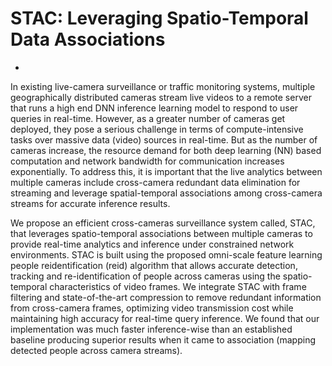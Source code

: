# STAC: Leveraging Spatio-Temporal Data Associations

*

In existing live-camera surveillance or traffic monitoring systems, multiple geographically distributed cameras stream live videos to a remote server that runs a high end DNN inference learning model to respond to user queries in real-time. However, as a greater number of cameras get deployed, they pose a serious challenge in terms of compute-intensive tasks over massive data (video) sources in real-time. But as the number of cameras increase, the resource demand for both deep learning (NN) based computation and network bandwidth for communication increases exponentially. To address this, it is important that the live analytics between multiple cameras include cross-camera redundant data elimination for streaming and leverage spatial-temporal associations among cross-camera streams for accurate inference results.
 
We propose an efficient cross-cameras surveillance system called, STAC, that leverages spatio-temporal associations between multiple cameras to provide real-time analytics and inference under constrained network environments. STAC is built using the proposed omni-scale feature learning people reidentification (reid) algorithm that allows accurate detection, tracking and re-identification of people across cameras using the spatio-temporal characteristics of video frames. We integrate STAC with frame filtering and state-of-the-art compression to remove redundant information from cross-camera frames, optimizing video transmission cost while maintaining high accuracy for real-time query inference. We found that our implementation was much faster inference-wise than an established baseline producing superior results when it came to association (mapping detected people across camera streams).

